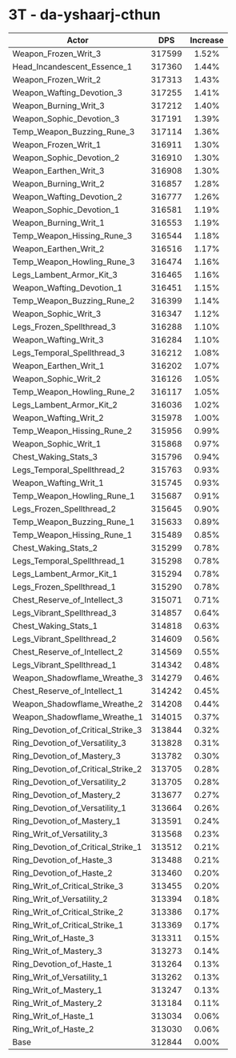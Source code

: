 # 3T - da-yshaarj-cthun
| Actor | DPS | Increase |
|---|:---:|:---:|
|Weapon_Frozen_Writ_3|317599|1.52%|
|Head_Incandescent_Essence_1|317360|1.44%|
|Weapon_Frozen_Writ_2|317313|1.43%|
|Weapon_Wafting_Devotion_3|317255|1.41%|
|Weapon_Burning_Writ_3|317212|1.40%|
|Weapon_Sophic_Devotion_3|317191|1.39%|
|Temp_Weapon_Buzzing_Rune_3|317114|1.36%|
|Weapon_Frozen_Writ_1|316911|1.30%|
|Weapon_Sophic_Devotion_2|316910|1.30%|
|Weapon_Earthen_Writ_3|316908|1.30%|
|Weapon_Burning_Writ_2|316857|1.28%|
|Weapon_Wafting_Devotion_2|316777|1.26%|
|Weapon_Sophic_Devotion_1|316581|1.19%|
|Weapon_Burning_Writ_1|316553|1.19%|
|Temp_Weapon_Hissing_Rune_3|316544|1.18%|
|Weapon_Earthen_Writ_2|316516|1.17%|
|Temp_Weapon_Howling_Rune_3|316474|1.16%|
|Legs_Lambent_Armor_Kit_3|316465|1.16%|
|Weapon_Wafting_Devotion_1|316451|1.15%|
|Temp_Weapon_Buzzing_Rune_2|316399|1.14%|
|Weapon_Sophic_Writ_3|316347|1.12%|
|Legs_Frozen_Spellthread_3|316288|1.10%|
|Weapon_Wafting_Writ_3|316284|1.10%|
|Legs_Temporal_Spellthread_3|316212|1.08%|
|Weapon_Earthen_Writ_1|316202|1.07%|
|Weapon_Sophic_Writ_2|316126|1.05%|
|Temp_Weapon_Howling_Rune_2|316117|1.05%|
|Legs_Lambent_Armor_Kit_2|316036|1.02%|
|Weapon_Wafting_Writ_2|315978|1.00%|
|Temp_Weapon_Hissing_Rune_2|315956|0.99%|
|Weapon_Sophic_Writ_1|315868|0.97%|
|Chest_Waking_Stats_3|315796|0.94%|
|Legs_Temporal_Spellthread_2|315763|0.93%|
|Weapon_Wafting_Writ_1|315745|0.93%|
|Temp_Weapon_Howling_Rune_1|315687|0.91%|
|Legs_Frozen_Spellthread_2|315645|0.90%|
|Temp_Weapon_Buzzing_Rune_1|315633|0.89%|
|Temp_Weapon_Hissing_Rune_1|315489|0.85%|
|Chest_Waking_Stats_2|315299|0.78%|
|Legs_Temporal_Spellthread_1|315298|0.78%|
|Legs_Lambent_Armor_Kit_1|315294|0.78%|
|Legs_Frozen_Spellthread_1|315290|0.78%|
|Chest_Reserve_of_Intellect_3|315071|0.71%|
|Legs_Vibrant_Spellthread_3|314857|0.64%|
|Chest_Waking_Stats_1|314818|0.63%|
|Legs_Vibrant_Spellthread_2|314609|0.56%|
|Chest_Reserve_of_Intellect_2|314569|0.55%|
|Legs_Vibrant_Spellthread_1|314342|0.48%|
|Weapon_Shadowflame_Wreathe_3|314279|0.46%|
|Chest_Reserve_of_Intellect_1|314242|0.45%|
|Weapon_Shadowflame_Wreathe_2|314208|0.44%|
|Weapon_Shadowflame_Wreathe_1|314015|0.37%|
|Ring_Devotion_of_Critical_Strike_3|313844|0.32%|
|Ring_Devotion_of_Versatility_3|313828|0.31%|
|Ring_Devotion_of_Mastery_3|313782|0.30%|
|Ring_Devotion_of_Critical_Strike_2|313705|0.28%|
|Ring_Devotion_of_Versatility_2|313705|0.28%|
|Ring_Devotion_of_Mastery_2|313677|0.27%|
|Ring_Devotion_of_Versatility_1|313664|0.26%|
|Ring_Devotion_of_Mastery_1|313591|0.24%|
|Ring_Writ_of_Versatility_3|313568|0.23%|
|Ring_Devotion_of_Critical_Strike_1|313512|0.21%|
|Ring_Devotion_of_Haste_3|313488|0.21%|
|Ring_Devotion_of_Haste_2|313460|0.20%|
|Ring_Writ_of_Critical_Strike_3|313455|0.20%|
|Ring_Writ_of_Versatility_2|313394|0.18%|
|Ring_Writ_of_Critical_Strike_2|313386|0.17%|
|Ring_Writ_of_Critical_Strike_1|313369|0.17%|
|Ring_Writ_of_Haste_3|313311|0.15%|
|Ring_Writ_of_Mastery_3|313273|0.14%|
|Ring_Devotion_of_Haste_1|313264|0.13%|
|Ring_Writ_of_Versatility_1|313262|0.13%|
|Ring_Writ_of_Mastery_1|313247|0.13%|
|Ring_Writ_of_Mastery_2|313184|0.11%|
|Ring_Writ_of_Haste_1|313034|0.06%|
|Ring_Writ_of_Haste_2|313030|0.06%|
|Base|312844|0.00%|
